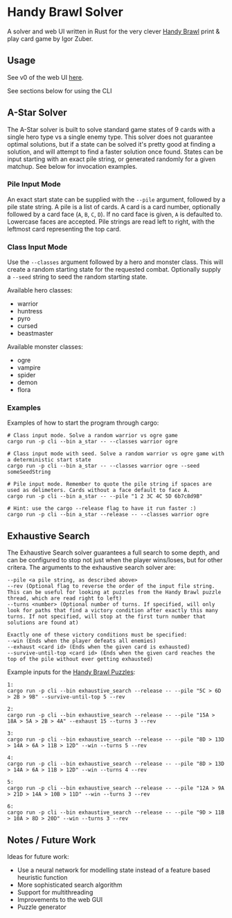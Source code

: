 # Handy Brawl Solver
A solver and web UI written in Rust for the very clever [Handy Brawl](https://boardgamegeek.com/boardgame/362692/handy-brawl) print & play card game by Igor Zuber.

## Usage
See v0 of the web UI [here](https://jpricey.github.io/handy-solver/).

See sections below for using the CLI

## A-Star Solver

The A-Star solver is built to solve standard game states of 9 cards with a single hero type vs a single enemy type.
This solver does not guarantee optimal solutions, but if a state can be solved it's pretty good at finding a solution, and will attempt to find a faster solution once found.
States can be input starting with an exact pile string, or generated randomly for a given matchup. See below for invocation examples.

### Pile Input Mode
An exact start state can be supplied with the `--pile` argument, followed by a pile state string.
A pile is a list of cards. A card is a card number, optionally followed by a card face (`A`, `B`, `C`, `D`). If no card face is given, `A` is defaulted to. Lowercase faces are accepted.
Pile strings are read left to right, with the leftmost card representing the top card.

### Class Input Mode
Use the `--classes` argument followed by a hero and monster class.
This will create a random starting state for the requested combat.
Optionally supply a `--seed` string to seed the random starting state.

Available hero classes:
- warrior
- huntress
- pyro
- cursed
- beastmaster

Available monster classes:
- ogre
- vampire
- spider
- demon
- flora

### Examples
Examples of how to start the program through cargo:
```
# Class input mode. Solve a random warrior vs ogre game
cargo run -p cli --bin a_star -- --classes warrior ogre

# Class input mode with seed. Solve a random warrior vs ogre game with a deterministic start state
cargo run -p cli --bin a_star -- --classes warrior ogre --seed someSeedString

# Pile input mode. Remember to quote the pile string if spaces are used as delimeters. Cards without a face default to face A.
cargo run -p cli --bin a_star -- --pile "1 2 3C 4C 5D 6b7c8d9B"

# Hint: use the cargo --release flag to have it run faster :)
cargo run -p cli --bin a_star --release -- --classes warrior ogre
```

## Exhaustive Search

The Exhaustive Search solver guarantees a full search to some depth, and can be configured to stop not just when the player wins/loses, but for other critera.
The arguments to the exhaustive search solver are:
```
--pile <a pile string, as described above>
--rev (Optional flag to reverse the order of the input file string. This can be useful for looking at puzzles from the Handy Brawl puzzle thread, which are read right to left)
--turns <number> (Optional number of turns. If specified, will only look for paths that find a victory condition after exactly this many turns. If not specified, will stop at the first turn number that solutions are found at)

Exactly one of these victory conditions must be specified:
--win (Ends when the player defeats all enemies)
--exhaust <card id> (Ends when the given card is exhausted)
--survive-until-top <card id> (Ends when the given card reaches the top of the pile without ever getting exhausted)
```

Example inputs for the [Handy Brawl Puzzles](https://boardgamegeek.com/thread/2971866/puzzles):
```
1:
cargo run -p cli --bin exhaustive_search --release -- --pile "5C > 6D > 2B > 9B" --survive-until-top 5 --rev

2:
cargo run -p cli --bin exhaustive_search --release -- --pile "15A > 18A > 5A > 2B > 4A" --exhaust 15 --turns 3 --rev

3:
cargo run -p cli --bin exhaustive_search --release -- --pile "8D > 13D > 14A > 6A > 11B > 12D" --win --turns 5 --rev

4:
cargo run -p cli --bin exhaustive_search --release -- --pile "8D > 13D > 14A > 6A > 11B > 12D" --win --turns 4 --rev

5:
cargo run -p cli --bin exhaustive_search --release -- --pile "12A > 9A > 21D > 14A > 10B > 11D" --win --turns 3 --rev

6:
cargo run -p cli --bin exhaustive_search --release -- --pile "9D > 11B > 10A > 8D > 20D" --win --turns 3 --rev
```

## Notes / Future Work
Ideas for future work:
- Use a neural network for modelling state instead of a feature based heuristic function
- More sophisticated search algorithm
- Support for multithreading
- Improvements to the web GUI
- Puzzle generator

